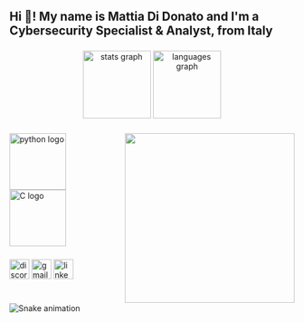 <h2 align="left">Hi 👋! My name is Mattia Di Donato and I'm a Cybersecurity Specialist & Analyst, from Italy</h2>

###

<div align="center">
  <img src="https://github-readme-stats.vercel.app/api?username=Mattia-didonato&hide_title=false&hide_rank=false&show_icons=true&include_all_commits=true&count_private=true&disable_animations=false&theme=dracula&locale=en&hide_border=false" height="120" alt="stats graph"  />
  <img src="https://github-readme-stats.vercel.app/api/top-langs?username=mattia-didonato&locale=en&hide_title=false&layout=compact&card_width=320&langs_count=5&theme=dracula&hide_border=false" height="120" alt="languages graph"  />
</div>

###

<img align="right" height="300" src="https://i.giphy.com/media/v1.Y2lkPTc5MGI3NjExOHpoazk0d2dnZHVwbzF4cGM0d2htbHV4emx4dzBkbHVmZmY3OW9keCZlcD12MV9pbnRlcm5hbF9naWZfYnlfaWQmY3Q9Zw/QvvVnSnmLeENMcsOJg/giphy.gif" />

###

<div align="left">
  <img src="https://cdn.jsdelivr.net/gh/devicons/devicon/icons/python/python-original.svg" height="100" alt="python logo"  />
  <img src="https://cdn.jsdelivr.net/gh/devicons/devicon/icons/c/c-original.svg" height="100" alt="C logo" />
</div>

###

<div align="left">
  <img src="https://img.shields.io/static/v1?message=Discord&logo=discord&label=&color=7289DA&logoColor=white&labelColor=&style=for-the-badge" height="35" alt="discord logo"  />
  <img src="https://img.shields.io/static/v1?message=Gmail&logo=gmail&label=&color=D14836&logoColor=white&labelColor=&style=for-the-badge" height="35" alt="gmail logo"  />
  <img src="https://img.shields.io/static/v1?message=LinkedIn&logo=linkedin&label=&color=0077B5&logoColor=white&labelColor=&style=for-the-badge" height="35" alt="linkedin logo"  />
</div>

###

<br clear="both">

<img src="https://raw.githubusercontent.com/maurodesouza/maurodesouza/output/snake.svg" alt="Snake animation" />

###
